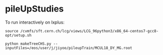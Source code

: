 # pileUpStudies

To run interactively on lxplus: 

```
source /cvmfs/sft.cern.ch/lcg/views/LCG_96python3/x86_64-centos7-gcc8-opt/setup.sh

python makeTreeCHS.py --inputFiles=/eos/user/j/jiyoo/pileupTrain/MCUL18_DY_MG.root
```
